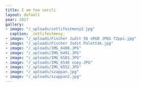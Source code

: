 ```yaml
---
title: I am too sercli
layout: default
year: 2017
gallery:
- image: "/_uploads/cetlifestmeny2.jpg"
  caption: _cetlifestmeny_
- image: "/_uploads/Fischer Judit 58 sRGB JPEG 72ppi.jpg"
- image: "/_uploads/Fischer Judit Paletták.jpg"
- image: "/_uploads/IMG_6488.JPG"
- image: "/_uploads/IMG_6491.JPG"
- image: "/_uploads/IMG_6501.JPG"
- image: "/_uploads/IMG_6546 copy.JPG"
- image: "/_uploads/IMG_6552.JPG"
- image: "/_uploads/szappan.jpg"
- image: "/_uploads/szappan2.jpg"
---
```


